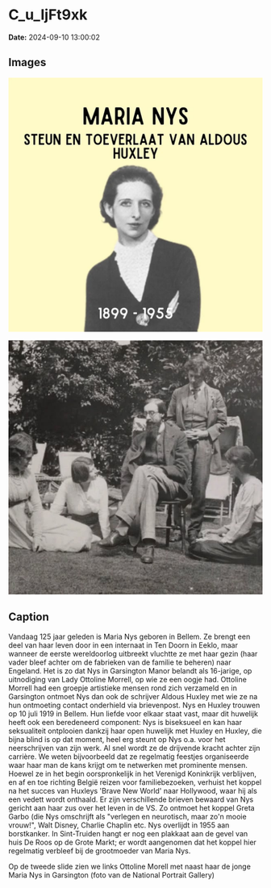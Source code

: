 # C_u_IjFt9xk

**Date:** 2024-09-10 13:00:02

## Images

![Image](../images/C_u_IjFt9xk_0.webp)

![Image](../images/C_u_IjFt9xk_1.webp)

## Caption

Vandaag 125 jaar geleden is Maria Nys geboren in Bellem. Ze brengt een deel van haar leven door in een internaat in Ten Doorn in Eeklo, maar wanneer de eerste wereldoorlog uitbreekt vluchtte ze met haar gezin (haar vader bleef achter om de fabrieken van de familie te beheren) naar Engeland. Het is zo dat Nys in Garsington Manor belandt als 16-jarige, op uitnodiging van Lady Ottoline Morrell, op wie ze een oogje had. Ottoline Morrell had een groepje artistieke mensen rond zich verzameld en in Garsington ontmoet Nys dan ook de schrijver Aldous Huxley met wie ze na hun ontmoeting contact onderhield via brievenpost. Nys en Huxley trouwen op 10 juli 1919 in Bellem. Hun liefde voor elkaar staat vast, maar dit huwelijk heeft ook een beredeneerd component: Nys is biseksueel en kan haar seksualiteit ontplooien dankzij haar open huwelijk met Huxley en Huxley, die bijna blind is op dat moment, heel erg steunt op Nys o.a. voor het neerschrijven van zijn werk. Al snel wordt ze de drijvende kracht achter zijn carrière. We weten bijvoorbeeld dat ze regelmatig feestjes organiseerde waar haar man de kans krijgt om te netwerken met prominente mensen. Hoewel ze in het begin oorspronkelijk in het Verenigd Koninkrijk verblijven, en af en toe richting België reizen voor familiebezoeken, verhuist het koppel na het succes van Huxleys 'Brave New World' naar Hollywood, waar hij als een vedett wordt onthaald. Er zijn verschillende brieven bewaard van Nys gericht aan haar zus over het leven in de VS. Zo ontmoet het koppel Greta Garbo (die Nys omschrijft als "verlegen en neurotisch, maar zo'n mooie vrouw!", Walt Disney, Charlie Chaplin etc. Nys overlijdt in 1955 aan borstkanker. In Sint-Truiden hangt er nog een plakkaat aan de gevel van huis De Roos op de Grote Markt; er wordt aangenomen dat het koppel hier regelmatig verbleef bij de grootmoeder van Maria Nys.

Op de tweede slide zien we links Ottoline Morell met naast haar de jonge Maria Nys in Garsington (foto van de National Portrait Gallery)

